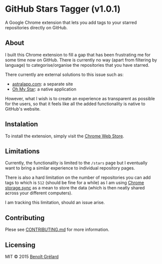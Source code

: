 # GitHub Stars Tagger (v1.0.1)
A Google Chrome extension that lets you add tags to your starred repositories directly on GitHub.

## About
I built this Chrome extension to fill a gap that has been frustrating me for some time now on GitHub.
There is currently no way (apart from filtering by language) to categorise/organise the repositories that you have starred.

There currently are external solutions to this issue such as:
* [astralapp.com](http://astralapp.com/): a separate site
* [Oh My Star](http://www.ohmystarapp.com/): a native application

However, what I wish is to create an experience as transparent as possible for the users, so that it feels like all the added functionality is native to GitHub's website.

## Instalation
To install the extension, simply visit the [Chrome Web Store](https://chrome.google.com/webstore/detail/github-stars-tagger/aaihhjepepgajmehjdmfkofegfddcabc).

## Limitations
Currently, the functionality is limited to the `/stars` page but I eventually want to bring a similar experience to individual repository pages.

There is also a hard limitation on the number of repositories you can add tags to which is `512` (should be fine for a while) as I am using [Chrome storage.sync](https://developer.chrome.com/extensions/storage#property-sync) as a mean to store the data (which is then neatly shared across your different computers).

I am tracking this limitation, should an issue arise.

## Contributing
Plese see [CONTRIBUTING.md](CONTRIBUTING.md) for more information.

## Licensing
MIT © 2015 [Benoît Grélard](http://www.artisologic.com)
